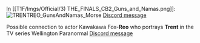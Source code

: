 In [[T1F/Imgs/Official/3) THE_FINALS_CB2_Guns_and_Namas.png]]:
![TRENTREO_GunsAndNamas_Morse](https://media.discordapp.net/attachments/1011929497139953744/1131760236248711178/TRENTREO_MORSE_ON_M60_-_GUNS_AND_NAMAS.png)
[Discord message](https://discord.com/channels/1008696016318513243/1011929497139953744/1131760236236111924)

Possible connection to actor Kawakawa Fox-**Reo** who portrays **Trent** in the TV series Wellington Paranormal
[Discord message](https://discord.com/channels/1008696016318513243/1011929497139953744/1134589281772511403)
